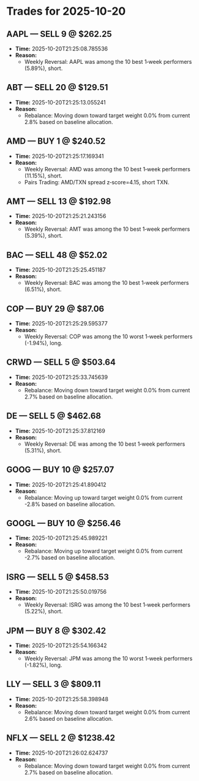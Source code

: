 # Trades for 2025-10-20

## AAPL — SELL 9 @ $262.25
- **Time:** 2025-10-20T21:25:08.785536
- **Reason:**
  - Weekly Reversal: AAPL was among the 10 best 1‑week performers (5.89%), short.

## ABT — SELL 20 @ $129.51
- **Time:** 2025-10-20T21:25:13.055241
- **Reason:**
  - Rebalance: Moving down toward target weight 0.0% from current 2.8% based on baseline allocation.

## AMD — BUY 1 @ $240.52
- **Time:** 2025-10-20T21:25:17.169341
- **Reason:**
  - Weekly Reversal: AMD was among the 10 best 1‑week performers (11.15%), short.
  - Pairs Trading: AMD/TXN spread z‑score=4.15, short TXN.

## AMT — SELL 13 @ $192.98
- **Time:** 2025-10-20T21:25:21.243156
- **Reason:**
  - Weekly Reversal: AMT was among the 10 best 1‑week performers (5.39%), short.

## BAC — SELL 48 @ $52.02
- **Time:** 2025-10-20T21:25:25.451187
- **Reason:**
  - Weekly Reversal: BAC was among the 10 best 1‑week performers (6.51%), short.

## COP — BUY 29 @ $87.06
- **Time:** 2025-10-20T21:25:29.595377
- **Reason:**
  - Weekly Reversal: COP was among the 10 worst 1‑week performers (-1.94%), long.

## CRWD — SELL 5 @ $503.64
- **Time:** 2025-10-20T21:25:33.745639
- **Reason:**
  - Rebalance: Moving down toward target weight 0.0% from current 2.7% based on baseline allocation.

## DE — SELL 5 @ $462.68
- **Time:** 2025-10-20T21:25:37.812169
- **Reason:**
  - Weekly Reversal: DE was among the 10 best 1‑week performers (5.31%), short.

## GOOG — BUY 10 @ $257.07
- **Time:** 2025-10-20T21:25:41.890412
- **Reason:**
  - Rebalance: Moving up toward target weight 0.0% from current -2.8% based on baseline allocation.

## GOOGL — BUY 10 @ $256.46
- **Time:** 2025-10-20T21:25:45.989221
- **Reason:**
  - Rebalance: Moving up toward target weight 0.0% from current -2.7% based on baseline allocation.

## ISRG — SELL 5 @ $458.53
- **Time:** 2025-10-20T21:25:50.019756
- **Reason:**
  - Weekly Reversal: ISRG was among the 10 best 1‑week performers (5.22%), short.

## JPM — BUY 8 @ $302.42
- **Time:** 2025-10-20T21:25:54.166342
- **Reason:**
  - Weekly Reversal: JPM was among the 10 worst 1‑week performers (-1.82%), long.

## LLY — SELL 3 @ $809.11
- **Time:** 2025-10-20T21:25:58.398948
- **Reason:**
  - Rebalance: Moving down toward target weight 0.0% from current 2.6% based on baseline allocation.

## NFLX — SELL 2 @ $1238.42
- **Time:** 2025-10-20T21:26:02.624737
- **Reason:**
  - Rebalance: Moving down toward target weight 0.0% from current 2.7% based on baseline allocation.

